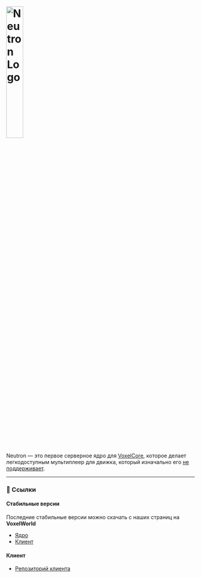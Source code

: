 
# <img src="https://github.com/Xertis/VoxelOnline-LuaServer/blob/main/banner.png?raw=true" width="30%" alt="Neutron Logo">

Neutron — это первое серверное ядро для [VoxelCore](https://github.com/MihailRis/VoxelEngine-Cpp), которое делает легкодоступным мультиплеер для движка, который изначально его [не поддерживает](# "На момент написания README и версии движка 0.28").

---

### 🔗 Ссылки

#### Стабильные версии
Последние стабильные версии можно скачать с наших страниц на **VoxelWorld**
- [Ядро](https://voxelworld.ru/mods/120)
- [Клиент](https://voxelworld.ru/mods/119)

#### Клиент
- [Репозиторий клиента](https://github.com/GHOST3118/voxel-engine-multiplayer-client)
